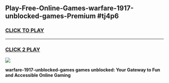 
## Play-Free-Online-Games-warfare-1917-unblocked-games-Premium #tj4p6
<h3>
<a href="https://premium.freeplayer.one?title=warfare-1917-unblocked-games&ref=8M">CLICK TO PLAY</a></h3>
<hr>

<h3>
<a href="https://premium.freeplayer.one?title=warfare-1917-unblocked-games&ref=8M">CLICK 2 PLAY</a>
  
</h3>

<a href="https://premium.freeplayer.one?title=warfare-1917-unblocked-games&ref=8M"><img src="https://clearcache.store/games.png"></a>


**warfare-1917-unblocked-games games unblocked: Your Gateway to Fun and Accessible Online Gaming**
